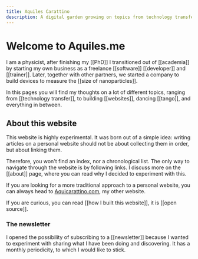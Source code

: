 ```yaml
---
title: Aquiles Carattino
description: A digital garden growing on topics from technology transfer, to programming websites, or dancing tango
---
```


# Welcome to Aquiles.me

I am a physicist, after finishing my [[PhD]] I transitioned out of [[academia]] by starting my own business as a freelance [[software]] [[developer]] and [[trainer]]. Later, together with other partners, we started a company to build devices to measure the [[size of nanoparticles]]. 

In this pages you will find my thoughts on a lot of different topics, ranging from [[technology transfer]], to building [[websites]], dancing [[tango]], and everything in between. 

## About this website

This website is highly experimental. It was born out of a simple idea: writing articles on a personal website should not be about collecting them in order, but about linking them. 

Therefore, you won't find an index, nor a chronological list. The only way to navigate through the website is by following links. I discuss more on the [[about]] page, where you can read why I decided to experiment with this. 

If you are looking for a more traditional approach to a personal website, you can always head to [Aquicarattino.com](https://www.aquicarattino.com), my other website.

If you are curious, you can read [[how I built this website]], it is [[open source]].

### The newsletter

I opened the possibility of subscribing to a [[newsletter]] because I wanted to experiment with sharing what I have been doing and discovering. It has a monthly periodicity, to which I would like to stick. 